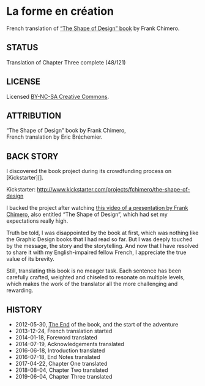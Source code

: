 La forme en création
====================

French translation of [“The Shape of Design” book][BOOK]
by Frank Chimero.

[BOOK]: https://shapeofdesignbook.com/

## STATUS ##

Translation of Chapter Three complete (48/121)

## LICENSE ##

Licensed [BY-NC-SA Creative Commons][LICENSE].

[LICENSE]: http://creativecommons.org/licenses/by-nc-sa/3.0/

## ATTRIBUTION ##

“The Shape of Design” book by Frank Chimero,  
French translation by Eric Bréchemier.

## BACK STORY ##

I discovered the book project during its crowdfunding process
on [Kickstarter][].

Kickstarter: http://www.kickstarter.com/projects/fchimero/the-shape-of-design

I backed the project after watching
[this video of a presentation by Frank Chimero][VIDEO],
also entitled “The Shape of Design”,
which had set my expectations really high.

[VIDEO]: http://vimeo.com/17084347

Truth be told, I was disappointed by the book at first, which
was nothing like the Graphic Design books that I had read so far.
But I was deeply touched by the message, the story and the storytelling.
And now that I have resolved to share it with my English-impaired fellow
French, I appreciate the true value of its brevity.

Still, translating this book is no meager task. Each sentence has been
carefully crafted, weighted and chiseled to resonate on multiple levels,
which makes the work of the translator all the more challenging and rewarding.

## HISTORY ##

* 2012-05-30, [The End][THE_END]
  of the book, and the start of the adventure
* 2013-12-24, French translation started
* 2014-01-18, Foreword translated
* 2014-07-19, Acknowledgements translated
* 2016-06-18, Introduction translated
* 2016-07-18, End Notes translated
* 2017-04-22, Chapter One translated
* 2018-08-04, Chapter Two translated
* 2019-06-04, Chapter Three translated

[THE_END]: http://www.kickstarter.com/projects/fchimero/the-shape-of-design/posts/236908
